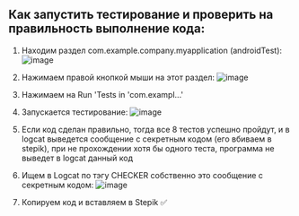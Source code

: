 ## Как запустить тестирование и проверить на правильность выполнение кода:
1) Находим раздел com.example.company.myapplication (androidTest):
![image](https://user-images.githubusercontent.com/55315647/195304538-dc2c47b8-bc52-4529-a381-7463b7fbae85.png)

2) Нажимаем правой кнопкой мыши на этот раздел:
![image](https://user-images.githubusercontent.com/55315647/195304980-ac9ce3eb-ca02-4809-90eb-b2e5a1ab346b.png)

3) Нажимаем на Run 'Tests in 'com.exampl...' 

4) Запускается тестирование:
![image](https://user-images.githubusercontent.com/55315647/195305406-02e8878d-dffd-4235-9c1e-19e94b37afc4.png)

5) Если код сделан правильно, тогда все 8 тестов успешно пройдут, и в logcat выведется сообщение с секретным кодом (его вбиваем в stepik), при не прохождении хотя бы одного теста, программа не выведет в logcat данный код

6) Ищем в Logcat по тэгу CHECKER собственно это сообщение с секретным кодом:
![image](https://user-images.githubusercontent.com/55315647/195305979-1ad60f25-e29a-4264-8403-86ecac48e9f7.png)

7) Копируем код и вставляем в Stepik ✅

